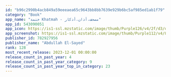 ```yaml
---
id: "b96c2990b4acb849a59eeeaea65c9643bb8bb7639e929b6bc5af985ed1ab1f79"
category: "Book"
app_name: "ختمة Khatmah - مصحف،أذان،أذكار"
app_id: 543090051
app_icon: https://is1-ssl.mzstatic.com/image/thumb/Purple126/v4/2f/d3/d2/2fd3d231-d765-edbf-bca8-61d775fa5d1a/AppIcon-1x_U007emarketing-0-8-0-0-sRGB-85-220-0.png/1024x1024bb.png
app_screenshot: https://is1-ssl.mzstatic.com/image/thumb/Purple112/v4/88/a6/d9/88a6d945-fb08-e0ec-661e-403f70ad466d/pr_source.jpg/1242x2688bb.png
publisher_id: 782927956
publisher_name: "Abdullah El-Sayed"
rank: 128
most_recent_release: 2023-12-01 00:00:00
release_count_in_past_year: 4
release_count_in_past_year_category: 9
release_count_in_past_year_top_in_category: 23
---
```

